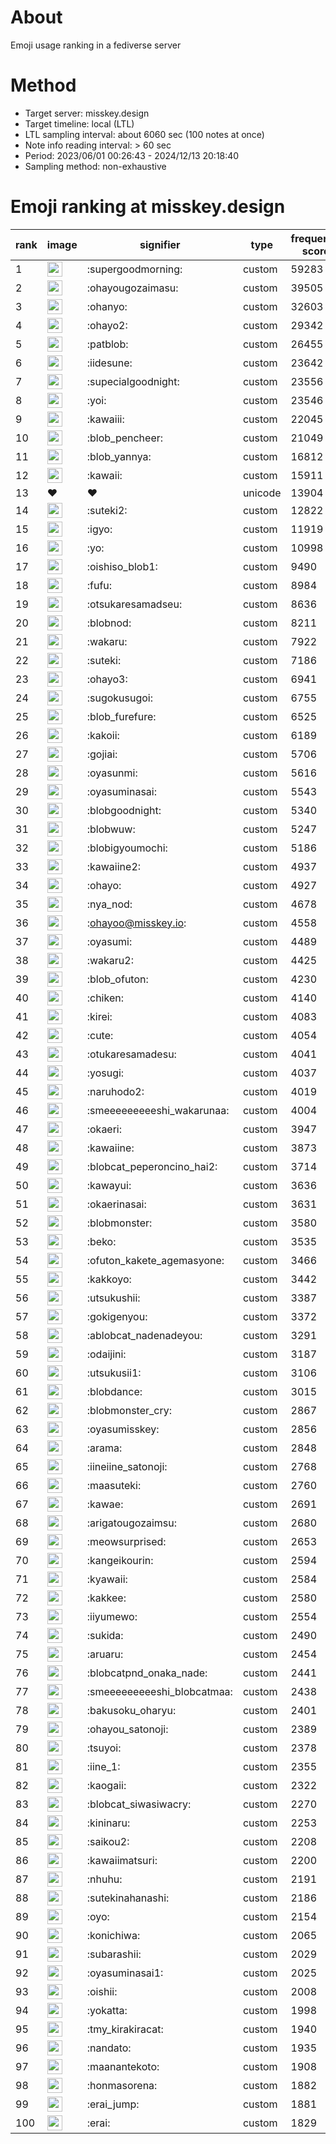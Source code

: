 # About
Emoji usage ranking in a fediverse server

# Method
- Target server: misskey.design
- Target timeline: local (LTL)
- LTL sampling interval: about 6060 sec (100 notes at once)
- Note info reading interval: > 60 sec
- Period: 2023/06/01 00:26:43 - 2024/12/13 20:18:40 
- Sampling method: non-exhaustive

# Emoji ranking at misskey.design

|rank|image|signifier|type|frequency score|
|----|----|----|----|----|
|1|<img height="24" src="https://misskey.design/emoji/supergoodmorning.webp">|:supergoodmorning:|custom|59283|
|2|<img height="24" src="https://misskey.design/emoji/ohayougozaimasu.webp">|:ohayougozaimasu:|custom|39505|
|3|<img height="24" src="https://misskey.design/emoji/ohanyo.webp">|:ohanyo:|custom|32603|
|4|<img height="24" src="https://misskey.design/emoji/ohayo2.webp">|:ohayo2:|custom|29342|
|5|<img height="24" src="https://misskey.design/emoji/patblob.webp">|:patblob:|custom|26455|
|6|<img height="24" src="https://misskey.design/emoji/iidesune.webp">|:iidesune:|custom|23642|
|7|<img height="24" src="https://misskey.design/emoji/supecialgoodnight.webp">|:supecialgoodnight:|custom|23556|
|8|<img height="24" src="https://misskey.design/emoji/yoi.webp">|:yoi:|custom|23546|
|9|<img height="24" src="https://misskey.design/emoji/kawaiii.webp">|:kawaiii:|custom|22045|
|10|<img height="24" src="https://misskey.design/emoji/blob_pencheer.webp">|:blob_pencheer:|custom|21049|
|11|<img height="24" src="https://misskey.design/emoji/blob_yannya.webp">|:blob_yannya:|custom|16812|
|12|<img height="24" src="https://misskey.design/emoji/kawaii.webp">|:kawaii:|custom|15911|
|13|❤|❤|unicode|13904|
|14|<img height="24" src="https://misskey.design/emoji/suteki2.webp">|:suteki2:|custom|12822|
|15|<img height="24" src="https://misskey.design/emoji/igyo.webp">|:igyo:|custom|11919|
|16|<img height="24" src="https://misskey.design/emoji/yo.webp">|:yo:|custom|10998|
|17|<img height="24" src="https://misskey.design/emoji/oishiso_blob1.webp">|:oishiso_blob1:|custom|9490|
|18|<img height="24" src="https://misskey.design/emoji/fufu.webp">|:fufu:|custom|8984|
|19|<img height="24" src="https://misskey.design/emoji/otsukaresamadseu.webp">|:otsukaresamadseu:|custom|8636|
|20|<img height="24" src="https://misskey.design/emoji/blobnod.webp">|:blobnod:|custom|8211|
|21|<img height="24" src="https://misskey.design/emoji/wakaru.webp">|:wakaru:|custom|7922|
|22|<img height="24" src="https://misskey.design/emoji/suteki.webp">|:suteki:|custom|7186|
|23|<img height="24" src="https://misskey.design/emoji/ohayo3.webp">|:ohayo3:|custom|6941|
|24|<img height="24" src="https://misskey.design/emoji/sugokusugoi.webp">|:sugokusugoi:|custom|6755|
|25|<img height="24" src="https://misskey.design/emoji/blob_furefure.webp">|:blob_furefure:|custom|6525|
|26|<img height="24" src="https://misskey.design/emoji/kakoii.webp">|:kakoii:|custom|6189|
|27|<img height="24" src="https://misskey.design/emoji/gojiai.webp">|:gojiai:|custom|5706|
|28|<img height="24" src="https://misskey.design/emoji/oyasunmi.webp">|:oyasunmi:|custom|5616|
|29|<img height="24" src="https://misskey.design/emoji/oyasuminasai.webp">|:oyasuminasai:|custom|5543|
|30|<img height="24" src="https://misskey.design/emoji/blobgoodnight.webp">|:blobgoodnight:|custom|5340|
|31|<img height="24" src="https://misskey.design/emoji/blobwuw.webp">|:blobwuw:|custom|5247|
|32|<img height="24" src="https://misskey.design/emoji/blobigyoumochi.webp">|:blobigyoumochi:|custom|5186|
|33|<img height="24" src="https://misskey.design/emoji/kawaiine2.webp">|:kawaiine2:|custom|4937|
|34|<img height="24" src="https://misskey.design/emoji/ohayo.webp">|:ohayo:|custom|4927|
|35|<img height="24" src="https://misskey.design/emoji/nya_nod.webp">|:nya_nod:|custom|4678|
|36|<img height="24" src="https://misskey.design/emoji/ohayoo.webp">|:ohayoo@misskey.io:|custom|4558|
|37|<img height="24" src="https://misskey.design/emoji/oyasumi.webp">|:oyasumi:|custom|4489|
|38|<img height="24" src="https://misskey.design/emoji/wakaru2.webp">|:wakaru2:|custom|4425|
|39|<img height="24" src="https://misskey.design/emoji/blob_ofuton.webp">|:blob_ofuton:|custom|4230|
|40|<img height="24" src="https://misskey.design/emoji/chiken.webp">|:chiken:|custom|4140|
|41|<img height="24" src="https://misskey.design/emoji/kirei.webp">|:kirei:|custom|4083|
|42|<img height="24" src="https://misskey.design/emoji/cute.webp">|:cute:|custom|4054|
|43|<img height="24" src="https://misskey.design/emoji/otukaresamadesu.webp">|:otukaresamadesu:|custom|4041|
|44|<img height="24" src="https://misskey.design/emoji/yosugi.webp">|:yosugi:|custom|4037|
|45|<img height="24" src="https://misskey.design/emoji/naruhodo2.webp">|:naruhodo2:|custom|4019|
|46|<img height="24" src="https://misskey.design/emoji/smeeeeeeeeeshi_wakarunaa.webp">|:smeeeeeeeeeshi_wakarunaa:|custom|4004|
|47|<img height="24" src="https://misskey.design/emoji/okaeri.webp">|:okaeri:|custom|3947|
|48|<img height="24" src="https://misskey.design/emoji/kawaiine.webp">|:kawaiine:|custom|3873|
|49|<img height="24" src="https://misskey.design/emoji/blobcat_peperoncino_hai2.webp">|:blobcat_peperoncino_hai2:|custom|3714|
|50|<img height="24" src="https://misskey.design/emoji/kawayui.webp">|:kawayui:|custom|3636|
|51|<img height="24" src="https://misskey.design/emoji/okaerinasai.webp">|:okaerinasai:|custom|3631|
|52|<img height="24" src="https://misskey.design/emoji/blobmonster.webp">|:blobmonster:|custom|3580|
|53|<img height="24" src="https://misskey.design/emoji/beko.webp">|:beko:|custom|3535|
|54|<img height="24" src="https://misskey.design/emoji/ofuton_kakete_agemasyone.webp">|:ofuton_kakete_agemasyone:|custom|3466|
|55|<img height="24" src="https://misskey.design/emoji/kakkoyo.webp">|:kakkoyo:|custom|3442|
|56|<img height="24" src="https://misskey.design/emoji/utsukushii.webp">|:utsukushii:|custom|3387|
|57|<img height="24" src="https://misskey.design/emoji/gokigenyou.webp">|:gokigenyou:|custom|3372|
|58|<img height="24" src="https://misskey.design/emoji/ablobcat_nadenadeyou.webp">|:ablobcat_nadenadeyou:|custom|3291|
|59|<img height="24" src="https://misskey.design/emoji/odaijini.webp">|:odaijini:|custom|3187|
|60|<img height="24" src="https://misskey.design/emoji/utsukusii1.webp">|:utsukusii1:|custom|3106|
|61|<img height="24" src="https://misskey.design/emoji/blobdance.webp">|:blobdance:|custom|3015|
|62|<img height="24" src="https://misskey.design/emoji/blobmonster_cry.webp">|:blobmonster_cry:|custom|2867|
|63|<img height="24" src="https://misskey.design/emoji/oyasumisskey.webp">|:oyasumisskey:|custom|2856|
|64|<img height="24" src="https://misskey.design/emoji/arama.webp">|:arama:|custom|2848|
|65|<img height="24" src="https://misskey.design/emoji/iineiine_satonoji.webp">|:iineiine_satonoji:|custom|2768|
|66|<img height="24" src="https://misskey.design/emoji/maasuteki.webp">|:maasuteki:|custom|2760|
|67|<img height="24" src="https://misskey.design/emoji/kawae.webp">|:kawae:|custom|2691|
|68|<img height="24" src="https://misskey.design/emoji/arigatougozaimsu.webp">|:arigatougozaimsu:|custom|2680|
|69|<img height="24" src="https://misskey.design/emoji/meowsurprised.webp">|:meowsurprised:|custom|2653|
|70|<img height="24" src="https://misskey.design/emoji/kangeikourin.webp">|:kangeikourin:|custom|2594|
|71|<img height="24" src="https://misskey.design/emoji/kyawaii.webp">|:kyawaii:|custom|2584|
|72|<img height="24" src="https://misskey.design/emoji/kakkee.webp">|:kakkee:|custom|2580|
|73|<img height="24" src="https://misskey.design/emoji/iiyumewo.webp">|:iiyumewo:|custom|2554|
|74|<img height="24" src="https://misskey.design/emoji/sukida.webp">|:sukida:|custom|2490|
|75|<img height="24" src="https://misskey.design/emoji/aruaru.webp">|:aruaru:|custom|2454|
|76|<img height="24" src="https://misskey.design/emoji/blobcatpnd_onaka_nade.webp">|:blobcatpnd_onaka_nade:|custom|2441|
|77|<img height="24" src="https://misskey.design/emoji/smeeeeeeeeeshi_blobcatmaa.webp">|:smeeeeeeeeeshi_blobcatmaa:|custom|2438|
|78|<img height="24" src="https://misskey.design/emoji/bakusoku_oharyu.webp">|:bakusoku_oharyu:|custom|2401|
|79|<img height="24" src="https://misskey.design/emoji/ohayou_satonoji.webp">|:ohayou_satonoji:|custom|2389|
|80|<img height="24" src="https://misskey.design/emoji/tsuyoi.webp">|:tsuyoi:|custom|2378|
|81|<img height="24" src="https://misskey.design/emoji/iine_1.webp">|:iine_1:|custom|2355|
|82|<img height="24" src="https://misskey.design/emoji/kaogaii.webp">|:kaogaii:|custom|2322|
|83|<img height="24" src="https://misskey.design/emoji/blobcat_siwasiwacry.webp">|:blobcat_siwasiwacry:|custom|2270|
|84|<img height="24" src="https://misskey.design/emoji/kininaru.webp">|:kininaru:|custom|2253|
|85|<img height="24" src="https://misskey.design/emoji/saikou2.webp">|:saikou2:|custom|2208|
|86|<img height="24" src="https://misskey.design/emoji/kawaiimatsuri.webp">|:kawaiimatsuri:|custom|2200|
|87|<img height="24" src="https://misskey.design/emoji/nhuhu.webp">|:nhuhu:|custom|2191|
|88|<img height="24" src="https://misskey.design/emoji/sutekinahanashi.webp">|:sutekinahanashi:|custom|2186|
|89|<img height="24" src="https://misskey.design/emoji/oyo.webp">|:oyo:|custom|2154|
|90|<img height="24" src="https://misskey.design/emoji/konichiwa.webp">|:konichiwa:|custom|2065|
|91|<img height="24" src="https://misskey.design/emoji/subarashii.webp">|:subarashii:|custom|2029|
|92|<img height="24" src="https://misskey.design/emoji/oyasuminasai1.webp">|:oyasuminasai1:|custom|2025|
|93|<img height="24" src="https://misskey.design/emoji/oishii.webp">|:oishii:|custom|2008|
|94|<img height="24" src="https://misskey.design/emoji/yokatta.webp">|:yokatta:|custom|1998|
|95|<img height="24" src="https://misskey.design/emoji/tmy_kirakiracat.webp">|:tmy_kirakiracat:|custom|1940|
|96|<img height="24" src="https://misskey.design/emoji/nandato.webp">|:nandato:|custom|1935|
|97|<img height="24" src="https://misskey.design/emoji/maanantekoto.webp">|:maanantekoto:|custom|1908|
|98|<img height="24" src="https://misskey.design/emoji/honmasorena.webp">|:honmasorena:|custom|1882|
|99|<img height="24" src="https://misskey.design/emoji/erai_jump.webp">|:erai_jump:|custom|1881|
|100|<img height="24" src="https://misskey.design/emoji/erai.webp">|:erai:|custom|1829|
